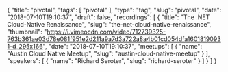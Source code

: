 {
  "title": "pivotal",
  "tags": [
    "pivotal"
  ],
  "type": "tag",
  "slug": "pivotal",
  "date": "2018-07-10T19:10:37",
  "draft": false,
  "recordings": [
    {
      "title": "The .NET Cloud-Native Renaissance",
      "slug": "the-net-cloud-native-renaissance",
      "thumbnail": "https://i.vimeocdn.com/video/712739325-763b361ae03d78e081f951e2d211a9a7d3a722a8a4b01cd054dfa16018190931-d_295x166",
      "date": "2018-07-10T19:10:37",
      "meetups": [
        {
          "name": "Austin Cloud Native Meetup",
          "slug": "austin-cloud-native-meetup"
        }
      ],
      "speakers": [
        {
          "name": "Richard Seroter",
          "slug": "richard-seroter"
        }
      ]
    }
  ]
}